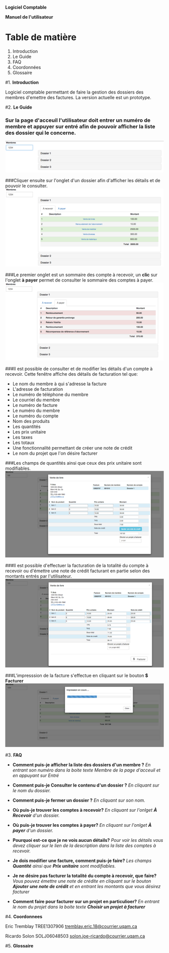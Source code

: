 **Logiciel Comptable**


**Manuel de l'utilisateur**


#   **Table de matière**

1. Introduction
2. Le Guide
3. FAQ
4. Coordonnées
5. Glossaire

#1.  **Introduction**

Logiciel comptable permettant de faire la gestion des dossiers des membres d'emettre des factures. La version actuelle est un prototype.


#2. **Le Guide**

### Sur la page d'acceuil l'utilisateur doit entrer un numéro de membre et appuyer sur **entré** afin de pouvoir afficher la liste des dossier qui le concerne.
![_Liste des dossiers_](images/listeDossier.png)


###Cliquer ensuite sur l'onglet d'un dossier afin d'afficher les détails et de pouvoir le consulter.
![_Dossier détaillé_](images/detailsDossier.png)

###Le premier onglet est un sommaire des compte à recevoir, un **clic** sur l'onglet **à payer** permet de consulter le sommaire des comptes à payer.
![_à payer_](images/aPayer.png)

###Il est possible de consulter et de modifier les détails d'un compte à recevoir. Cette fenêtre affiche des détails de facturation tel que:

* Le nom du membre à qui s'adresse la facture
* L'adresse de facturation
* Le numéro de téléphone du membre
* Le courriel du membre
* Le numéro de facture
* Le numéro du membre
* Le numéro du compte
* Nom des produits
* Les quantités
* Les prix unitaire
* Les taxes
* Les totaux
* Une fonctionnalité permettant de créer une note de crédit
* Le nom du projet que l'on désire facturer


###Les champs de quantités ainsi que ceux des prix unitaire sont modifiables.
![_details de facturation_](images/detailsFacture.png)

###Il est possible d'effectuer la facturation de la totalité du compte à recevoir ou d'émettre une note de crédit facturant en partie selon des montants entrés par l'utilisateur.
![_note de crédit_](images/noteCredit.png)

###L'impresssion de la facture s'effectue en cliquant sur le bouton **$ Facturer**
![_impression_](images/impression.png)


#3. **FAQ**

 * **Comment puis-je afficher la liste des dossiers d'un membre ?**
 _En entrant son numéro dans la boite texte *Membre* de la page d'acceuil et en appuyant sur *Entré*_

 * **Comment puis-je Consulter le contenu d'un dossier ?**
 _En cliquant sur le nom du dossier._

 * **Comment puis-je fermer un dossier ?** 
 _En cliquant sur son nom._
 
 * **Où puis-je trouver les comptes à recevoir?**
 _En cliquant sur l'onlget **À Recevoir** d'un dossier._
 
 * **Où puis-je trouver les comptes à payer?**
 _En cliquant sur l'onlget **À payer** d'un dossier._
 
 * **Pourquoi est-ce que je ne vois aucun détails?**
 _Pour voir les détails vous devez cliquer sur le lien de la description dans la liste des comptes à recevoir._
 
 * **Je dois modifier une facture, comment puis-je faire?**
 _Les champs **Quantité** ainsi que **Prix unitaire** sont modifiables._
 
 * **Je ne désire pas facturer la totalité du compte à recevoir, que faire?**
 _Vous pouvez émettre une note de crédite en cliquant sur le bouton **Ajouter une note de crédit** et en entrant les montants que vous désirez facturer_
 
 * **Comment faire pour facturer sur un projet en particulioer?**
 _En entrant le nom du projet dans la boite texte **Choisir un projet à facturer**_

#4. **Coordonnees**

Eric Tremblay  TREE1307906
tremblay.eric.18@courrier.uqam.ca

Ricardo Solon SOLJ06048503
solon.joe-ricardo@courrier.uqam.ca


#5. **Glossaire**
